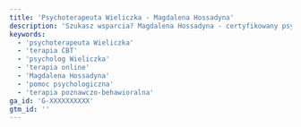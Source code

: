 ```yaml
---
title: 'Psychoterapeuta Wieliczka - Magdalena Hossadyna'
description: 'Szukasz wsparcia? Magdalena Hossadyna - certyfikowany psychoterapeuta w Wieliczce. Oferuję terapię poznawczo-behawioralną w gabinecie i online. Umów wizytę.'
keywords:
  - 'psychoterapeuta Wieliczka'
  - 'terapia CBT'
  - 'psycholog Wieliczka'
  - 'terapia online'
  - 'Magdalena Hossadyna'
  - 'pomoc psychologiczna'
  - 'terapia poznawczo-behawioralna'
ga_id: 'G-XXXXXXXXXX'
gtm_id: ''
---
```

